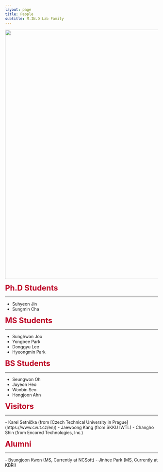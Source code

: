 ```yaml
---
layout: page
title: People
subtitle: M.IN.D Lab Family
---
```


<img src="https://raw.githubusercontent.com/mindlab-skku/mindlab-skku.github.io/master/img/group_photo.jpg" width="820" align="center"/>

<b><span style="font-size: 25px !important; color: #BD0026;">Ph.D Students</span></b>
<hr>

- Suhyeon Jin  
- Sungmin Cha  

<b><span style="font-size: 25px !important; color: #BD0026;">MS Students</span></b>
<hr>

- Sunghwan Joo
- Yongbee Park
- Donggyu Lee   
- Hyeongmin Park

<b><span style="font-size: 25px !important; color: #BD0026;">BS Students</span></b>
<hr>

- Seungwon Oh
- Juyeon Heo
- Wonbin Seo   
- Hongjoon Ahn

<b><span style="font-size: 25px !important; color: #BD0026;">Visitors</span></b>
<hr>
- Karel Setnička (from [Czech Technical University in Prague](https://www.cvut.cz/en))
- Jaewoong Kang (from SKKU IWTL)
- Changho Shin (from Encored Technologies, Inc.)

<b><span style="font-size: 25px !important; color: #BD0026;">Alumni</span></b>
<hr>
- Byungjoon Kwon (MS, Currently at NCSoft)
- Jinhee Park (MS, Currently at KBRI)
